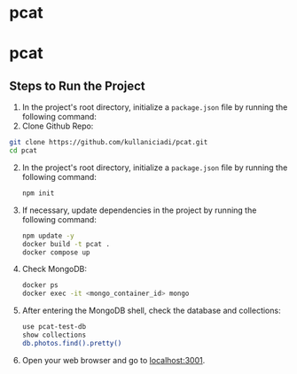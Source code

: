 # pcat
# pcat

## Steps to Run the Project

1. In the project's root directory, initialize a `package.json` file by running the following command:
1. Clone Github Repo:

 ```bash
git clone https://github.com/kullaniciadi/pcat.git
cd pcat
```

2. In the project's root directory, initialize a `package.json` file by running the following command:

    ```bash
    npm init
    ```

3. If necessary, update dependencies in the project by running the following command:

    ```bash
    npm update -y
    docker build -t pcat .
    docker compose up
    ```

5. Check MongoDB:

    ```bash
    docker ps
    docker exec -it <mongo_container_id> mongo

    ```

6. After entering the MongoDB shell, check the database and collections:

    ```bash
    use pcat-test-db
   show collections
   db.photos.find().pretty()
    ```

5. Open your web browser and go to [localhost:3001](http://localhost:3001).
